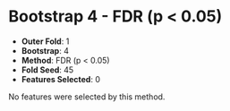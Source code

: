 # Bootstrap 4 - FDR (p < 0.05)

- **Outer Fold**: 1
- **Bootstrap**: 4
- **Method**: FDR (p < 0.05)
- **Fold Seed**: 45
- **Features Selected**: 0

No features were selected by this method.

